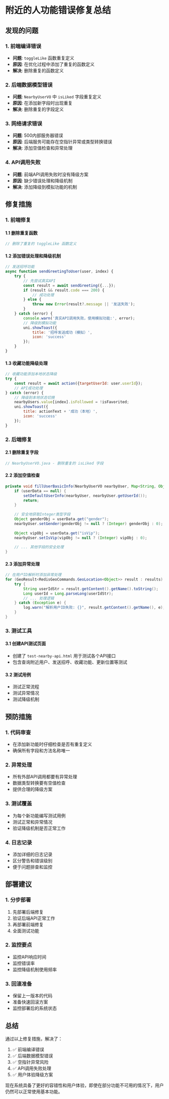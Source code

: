 # 附近的人功能错误修复总结

## 发现的问题

### 1. 前端编译错误
- **问题**: `toggleLike` 函数重复定义
- **原因**: 在优化过程中添加了重复的函数定义
- **解决**: 删除重复的函数定义

### 2. 后端数据模型错误
- **问题**: `NearbyUserVO` 中 `isLiked` 字段重复定义
- **原因**: 在添加新字段时出现重复
- **解决**: 删除重复的字段定义

### 3. 网络请求错误
- **问题**: 500内部服务器错误
- **原因**: 后端服务可能存在空指针异常或类型转换错误
- **解决**: 添加空值检查和异常处理

### 4. API调用失败
- **问题**: 前端API调用失败时没有降级方案
- **原因**: 缺少错误处理和降级机制
- **解决**: 添加降级到模拟功能的机制

## 修复措施

### 1. 前端修复

#### 1.1 删除重复函数
```javascript
// 删除了重复的 toggleLike 函数定义
```

#### 1.2 添加错误处理和降级机制
```javascript
// 发送招呼功能
async function sendGreetingToUser(user, index) {
    try {
        // 先尝试真实API
        const result = await sendGreeting({...});
        if (result && result.code === 200) {
            // 成功处理
        } else {
            throw new Error(result?.message || '发送失败');
        }
    } catch (error) {
        console.warn('真实API调用失败，使用模拟功能:', error);
        // 降级到模拟功能
        uni.showToast({
            title: '招呼发送成功（模拟）',
            icon: 'success'
        });
    }
}
```

#### 1.3 收藏功能降级处理
```javascript
// 收藏功能添加本地状态降级
try {
    const result = await action({targetUserId: user.userId});
    // API成功处理
} catch (error) {
    // 降级到本地状态切换
    nearbyUsers.value[index].isFollowed = !isFavorited;
    uni.showToast({
        title: actionText + '成功（本地）',
        icon: 'success'
    });
}
```

### 2. 后端修复

#### 2.1 删除重复字段
```java
// NearbyUserVO.java - 删除重复的 isLiked 字段
```

#### 2.2 添加空值检查
```java
private void fillUserBasicInfo(NearbyUserVO nearbyUser, Map<String, Object> userData) {
    if (userData == null) {
        setDefaultUserInfo(nearbyUser, nearbyUser.getUserId());
        return;
    }
    
    // 安全地获取Integer类型字段
    Object genderObj = userData.get("gender");
    nearbyUser.setGender(genderObj != null ? (Integer) genderObj : 0);
    
    Object vipObj = userData.get("isVip");
    nearbyUser.setIsVip(vipObj != null ? (Integer) vipObj : 0);
    
    // ... 其他字段的安全处理
}
```

#### 2.3 添加异常处理
```java
// 在用户ID解析时添加异常处理
for (GeoResult<RedisGeoCommands.GeoLocation<Object>> result : results) {
    try {
        String userIdStr = result.getContent().getName().toString();
        Long userId = Long.parseLong(userIdStr);
        // ... 处理逻辑
    } catch (Exception e) {
        log.warn("解析用户ID失败: {}", result.getContent().getName(), e);
    }
}
```

### 3. 测试工具

#### 3.1 创建API测试页面
- 创建了 `test-nearby-api.html` 用于测试各个API接口
- 包含查询附近用户、发送招呼、收藏功能、更新位置等测试

#### 3.2 测试用例
- 测试正常流程
- 测试异常情况
- 测试降级机制

## 预防措施

### 1. 代码审查
- 在添加新功能时仔细检查是否有重复定义
- 确保所有字段和方法名称唯一

### 2. 异常处理
- 所有外部API调用都要有异常处理
- 数据类型转换要有空值检查
- 提供合理的降级方案

### 3. 测试覆盖
- 为每个新功能编写测试用例
- 测试正常和异常情况
- 验证降级机制是否正常工作

### 4. 日志记录
- 添加详细的日志记录
- 区分警告和错误级别
- 便于问题排查和监控

## 部署建议

### 1. 分步部署
1. 先部署后端修复
2. 验证后端API正常工作
3. 再部署前端修复
4. 全面测试功能

### 2. 监控要点
- 监控API响应时间
- 监控错误率
- 监控降级机制使用频率

### 3. 回滚准备
- 保留上一版本的代码
- 准备快速回滚方案
- 监控部署后的系统状态

## 总结

通过以上修复措施，解决了：
1. ✅ 前端编译错误
2. ✅ 后端数据模型错误  
3. ✅ 空指针异常风险
4. ✅ API调用失败处理
5. ✅ 用户体验降级方案

现在系统具备了更好的容错性和用户体验，即使在部分功能不可用的情况下，用户仍然可以正常使用基本功能。

